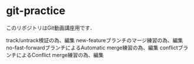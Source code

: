 # git-practice
このリポジトリはGit動画講座用です．

track/untrack検証の為、編集
new-featureブランチのマージ練習の為、編集
no-fast-forwardブランチによるAutomatic merge練習の為、編集
conflictブランチによるConflict merge練習の為、編集
